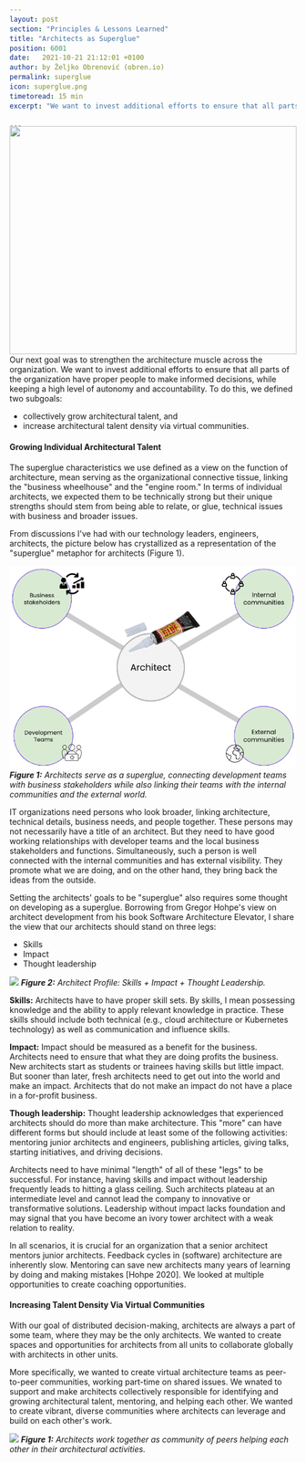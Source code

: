 ```yaml
---
layout: post
section: "Principles & Lessons Learned"
title: "Architects as Superglue"
position: 6001
date:   2021-10-21 21:12:01 +0100
author: by Željko Obrenović (obren.io)
permalink: superglue
icon: superglue.png
timetoread: 15 min
excerpt: "We want to invest additional efforts to ensure that all parts of the organization have proper people to make informed decisions, while keeping a high level of autonomy and accountability. To do this, we defined two subgoals: collectively grow architectural talent, and increase architectural talent density via virtual communities."

---
```


<img style="margin-top: -20px; width: 100%; height: 400px; object-fit: cover" 
     src="assets/images/superglue/superglue.png">
<div style="font-size: 70%; margin-top: -16px; color: grey; margin-bottom: 12px">
</div>


Our next goal was to strengthen the architecture muscle across the organization. We want to invest additional efforts to ensure that all parts of the organization have proper people to make informed decisions, while keeping a high level of autonomy and accountability. To do this, we defined two subgoals:
* collectively grow architectural talent, and
* increase architectural talent density via virtual communities.


#### Growing Individual Architectural Talent

The superglue characteristics we use defined as a view on the function of architecture, mean serving as the organizational connective tissue, linking the "business wheelhouse" and the "engine room." In terms of individual architects, we expected them to be technically strong but their unique strengths should stem from being able to relate, or glue, technical issues with business and broader issues.

From discussions I've had with our technology leaders, engineers, architects, the picture below has crystallized as a representation of the "superglue" metaphor for architects (Figure 1).

![](assets/images/superglue/architect-as-superglue.png)
***Figure 1:** Architects serve as a superglue, connecting development teams with business stakeholders while also linking their teams with the internal communities and the external world.*

IT organizations need persons who look broader, linking architecture, technical details, business needs, and people together. These persons may not necessarily have a title of an architect. But they need to have good working relationships with developer teams and the local business stakeholders and functions. Simultaneously, such a person is well connected with the internal communities and has external visibility. They promote what we are doing, and on the other hand, they bring back the ideas from the outside.

Setting the architects' goals to be "superglue" also requires some thought on developing as a superglue. Borrowing from Gregor Hohpe's view on architect development from his book Software Architecture Elevator, I share the view that our architects should stand on three legs:

* Skills
* Impact
* Thought leadership

![](assets/images/superglue/architect-skills.png)
***Figure 2:** Architect Profile: Skills + Impact + Thought Leadership.*

**Skills:** Architects have to have proper skill sets. By skills, I mean possessing knowledge and the ability to apply relevant knowledge in practice. These skills should include both technical (e.g., cloud architecture or Kubernetes technology) as well as communication and influence skills.

**Impact:** Impact should be measured as a benefit for the business. Architects need to ensure that what they are doing profits the business. New architects start as students or trainees having skills but little impact. But sooner than later, fresh architects need to get out into the world and make an impact. Architects that do not make an impact do not have a place in a for-profit business.

**Though leadership:** Thought leadership acknowledges that experienced architects should do more than make architecture. This "more" can have different forms but should include at least some of the following activities: mentoring junior architects and engineers, publishing articles, giving talks, starting initiatives, and driving decisions.

Architects need to have minimal "length" of all of these "legs" to be successful. For instance, having skills and impact without leadership frequently leads to hitting a glass ceiling. Such architects plateau at an intermediate level and cannot lead the company to innovative or transformative solutions. Leadership without impact lacks foundation and may signal that you have become an ivory tower architect with a weak relation to reality.

In all scenarios, it is crucial for an organization that a senior architect mentors junior architects. Feedback cycles in (software) architecture are inherently slow. Mentoring can save new architects many years of learning by doing and making mistakes [Hohpe 2020]. We looked at multiple opportunities to create coaching opportunities.

#### Increasing Talent Density Via Virtual Communities

With our goal of distributed decision-making, architects are always a part of some team, where they may be the only architects. We wanted to create spaces and opportunities for architects from all units to collaborate globally with architects in other units.

More specifically, we wanted to create virtual architecture teams as peer-to-peer communities, working part-time on shared issues. We wnated to support and make architects collectively responsible for identifying and growing architectural talent, mentoring, and helping each other. We wanted to create vibrant, diverse communities where architects can leverage and build on each other's work.

![](assets/images/superglue/community.png)
***Figure 1:** Architects work together as community of peers helping each other in their architectural activities.*
